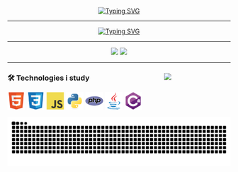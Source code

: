 <p align="center">
  <a href="https://git.io/typing-svg"><img src="https://readme-typing-svg.herokuapp.com?font=Fira+Code&size=30&pause=1000&color=FFFFFF&center=true&vCenter=true&repeat=false&width=650&lines=Hi%2C+I'm+Vit%C3%B3ria+Ferreira+%F0%9F%91%8B" alt="Typing SVG" /></a>
</p>

---

<p align="center">
<a href="https://git.io/typing-svg"><img src="https://readme-typing-svg.herokuapp.com?font=Fira+Code&pause=1000&color=FF69B4&center=true&vCenter=true&width=450&lines=Welcome+to+my+GitHub+%E2%9C%A8;I'm+from+Brazil+;System+development+study+;Focus+on+web+and+software++;Always+learning+something+new++%F0%9F%8F%86" alt="Typing SVG" /></a>
</p>

---

<p align="center">
  <img height="180em" src="https://github-readme-stats.vercel.app/api?username=ferreiravih&show_icons=true&hide_border=false&count_private=true&title_color=ff69b4&text_color=ffffff&icon_color=ff69b4&bg_color=0d1117" />
  <img height="180em" src="https://github-readme-stats.vercel.app/api/top-langs/?username=ferreiravih&layout=compact&langs_count=7&title_color=ff69b4&text_color=ffffff&icon_color=ff69b4&bg_color=0d1117" />
</p>

---

<div align="">
    <img align="right" src="https://media2.giphy.com/media/v1.Y2lkPTc5MGI3NjExZnZ1ZDIwbmtuemQwNDV6MG9xdjZ2anBscjk2ZGUyZ3hxemFlaXp0MiZlcD12MV9pbnRlcm5hbF9naWZfYnlfaWQmY3Q9Zw/kTtv6Tq2xpDzMD3J9Y/giphy.gif" width="150" />
  
  ### 🛠️ Technologies i study
  
  <div>
    <img align="center" alt="HTML"  width="40" src="https://raw.githubusercontent.com/devicons/devicon/master/icons/html5/html5-original.svg">
    <img align="center" alt="CSS"  width="40" src="https://raw.githubusercontent.com/devicons/devicon/master/icons/css3/css3-original.svg">
    <img align="center" alt="JS"  width="40" src="https://raw.githubusercontent.com/devicons/devicon/master/icons/javascript/javascript-original.svg">
    <img align="center" alt="Python" width="40" src="https://raw.githubusercontent.com/devicons/devicon/master/icons/python/python-original.svg">
    <img align="center" alt="PHP"  width="40" src="https://raw.githubusercontent.com/devicons/devicon/master/icons/php/php-original.svg">
    <img align="center" alt="Java" width="40" src="https://raw.githubusercontent.com/devicons/devicon/master/icons/java/java-original.svg">
    <img align="center" alt="C#" width="40" src="https://raw.githubusercontent.com/devicons/devicon/master/icons/csharp/csharp-original.svg">
  </div>
</div>



<br>

<img src="https://raw.githubusercontent.com/ferreiravih/ferreiravih/output/snake.svg" alt="Snake animation" width="1000"  />

###



